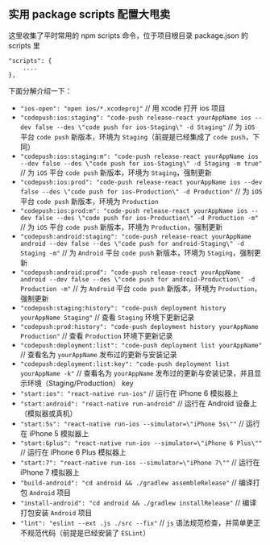 ## 实用 package scripts 配置大甩卖

这里收集了平时常用的 npm scripts 命令，位于项目根目录 package.json 的 scripts 里

```
"scripts": {
    ....
},

```

下面分解介绍一下：

* `"ios-open": "open ios/*.xcodeproj"`  // 用 xcode 打开 ios 项目
* `"codepush:ios:staging": "code-push release-react yourAppName ios --dev false --des \"code push for ios-Staging\" -d Staging"` // 为 `iOS` 平台 `code push` 新版本，环境为 `Staging`（前提是已经集成了 `code push`，下同）
* `"codepush:ios:staging:m": "code-push release-react yourAppName ios --dev false --des \"code push for ios-Staging\" -d Staging -m true"` // 为 `iOS` 平台 `code push` 新版本，环境为 `Staging`，强制更新
* `"codepush:ios:prod": "code-push release-react yourAppName ios --dev false --des \"code push for ios-Production\" -d Production"` // 为 `iOS` 平台 `code push` 新版本，环境为 `Production`
* `"codepush:ios:prod:m": "code-push release-react yourAppName ios --dev false --des \"code push for ios-Production\" -d Production -m"` // 为 `iOS` 平台 `code push` 新版本，环境为 `Production`，强制更新
* `"codepush:android:staging": "code-push release-react yourAppName android --dev false --des \"code push for android-Staging\" -d Staging -m"` // 为 `Android` 平台 `code push` 新版本，环境为 `Staging`，强制更新
* `"codepush:android:prod": "code-push release-react yourAppName android --dev false --des \"code push for android-Production\" -d Production -m"` // 为 `Android` 平台 `code push` 新版本，环境为 `Production`，强制更新
* `"codepush:staging:history": "code-push deployment history yourAppName Staging"`  // 查看 `Staging` 环境下更新记录
* `"codepush:prod:history": "code-push deployment history yourAppName Production"`  // 查看 `Production` 环境下更新记录
* `"codepush:deployment:list": "code-push deployment list yourAppName"`  // 查看名为 `yourAppName` 发布过的更新与安装记录
* `"codepush:deployment:list:key": "code-push deployment list yourAppName -k"` // 查看名为 `yourAppName` 发布过的更新与安装记录，并且显示环境（Staging/Production） key
* `"start:ios": "react-native run-ios"` // 运行在 iPhone 6 模拟器上
* `"start:android": "react-native run-android"` // 运行在 Android 设备上（模拟器或真机）
* `"start:5s": "react-native run-ios --simulator=\"iPhone 5s\""` // 运行在 iPhone 5 模拟器上
* `"start:6plus": "react-native run-ios --simulator=\"iPhone 6 Plus\""` // 运行在 iPhone 6 Plus 模拟器上
* `"start:7": "react-native run-ios --simulator=\"iPhone 7\""` // 运行在 iPhone 7 模拟器上
* `"build-android": "cd android && ./gradlew assembleRelease"` // 编译打包 `Android` 项目
* `"install-android": "cd android && ./gradlew installRelease"` // 编译打包安装 `Android` 项目 
* `"lint": "eslint --ext .js ./src --fix"` // `js` 语法规范检查，并简单更正不规范代码（前提是已经安装了 `ESLint`）

